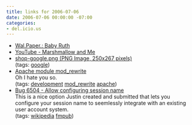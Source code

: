 ```yaml
---
title: links for 2006-07-06
date: 2006-07-06 00:00:00 -07:00
categories:
- del.icio.us
---
```


<ul class="delicious">
	<li>
		<div class="delicious-link"><a href="http://wpaper.blogspot.com/2006/06/baby-ruth.html">Wal.Paper.: Baby Ruth</a></div>
	</li>
	<li>
		<div class="delicious-link"><a href="http://youtube.com/watch?v=HU8FMTXSCKY&search=marshmallow%20and%20me">YouTube - Marshmallow and Me</a></div>
	</li>
	<li>
		<div class="delicious-link"><a href="http://www.scarygoround.com/images/shop-google.png">shop-google.png (PNG Image, 250x267 pixels)</a></div>
		<div class="delicious-tags">(tags: <a href="http://del.icio.us/torrez/google">google</a>)</div>
	</li>
	<li>
		<div class="delicious-link"><a href="http://httpd.apache.org/docs/1.3/mod/mod_rewrite.html">Apache module mod_rewrite</a></div>
		<div class="delicious-extended">Oh I hate you so.</div>
		<div class="delicious-tags">(tags: <a href="http://del.icio.us/torrez/development">development</a> <a href="http://del.icio.us/torrez/mod_rewrite">mod_rewrite</a> <a href="http://del.icio.us/torrez/apache">apache</a>)</div>
	</li>
	<li>
		<div class="delicious-link"><a href="http://bugzilla.wikipedia.org/show_bug.cgi?id=6504">Bug 6504 - Allow configuring session name</a></div>
		<div class="delicious-extended">This is a nice option Justin created and submitted that lets you configure your session name to seemlessly integrate with an existing user account system.</div>
		<div class="delicious-tags">(tags: <a href="http://del.icio.us/torrez/wikipedia">wikipedia</a> <a href="http://del.icio.us/torrez/fmpub">fmpub</a>)</div>
	</li>
</ul>
